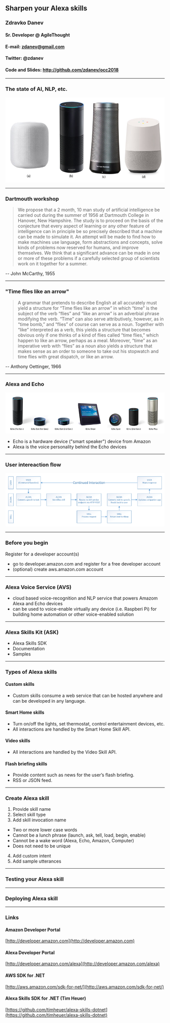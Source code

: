 ## Sharpen your Alexa skills

### Zdravko Danev

#### Sr. Developer @ AgileThought

#### E-mail: zdanev@gmail.com

#### Twitter: @zdanev

#### Code and Slides: http://github.com/zdanev/occ2018

---

### The state of AI, NLP, etc.

![smart speakers](smart-speakers.jpg)

---

### Dartmouth workshop

> We propose that a 2 month, 10 man study of artificial intelligence be carried out during the summer of 1956 at Dartmouth College in Hanover, New Hampshire. The study is to proceed on the basis of the conjecture that every aspect of learning or any other feature of intelligence can in principle be so precisely described that a machine can be made to simulate it. An attempt will be made to find how to make machines use language, form abstractions and concepts, solve kinds of problems now reserved for humans, and improve themselves. We think that a significant advance can be made in one or more of these problems if a carefully selected group of scientists work on it together for a summer.

-- John McCarthy, 1955

---

### "Time flies like an arrow"

> A grammar that pretends to describe English at all accurately must yield a structure for “Time flies like an arrow” in which “time” is the subject of the verb “flies” and “like an arrow” is an adverbial phrase modifying the verb. “Time” can also serve attributively, however, as in “time bomb,” and “flies” of course can serve as a noun. Together with “like” interpreted as a verb, this yields a structure that becomes obvious only if one thinks of a kind of flies called “time flies,” which happen to like an arrow, perhaps as a meal. Moreover, “time” as an imperative verb with “flies” as a noun also yields a structure that makes sense as an order to someone to take out his stopwatch and time flies with great dispatch, or like an arrow.

-- Anthony Oettinger, 1966

---

### Alexa and Echo

![echo devices](echo-devices-800.png)

- Echo is a hardware device ("smart speaker") device from Amazon
- Alexa is the voice personality behind the Echo devices

---

### User intereaction flow

![flow diagram](flow-800.png)

---

### Before you begin

Register for a developer account(s)

- go to developer.amazon.com and register for a free developer account
- (optional) create aws.amazon.com account

---

### Alexa Voice Service (AVS)

- cloud based voice-recognition and NLP service that powers Amazom Alexa and Echo devices
- can be used to voice-enable virtually any device (i.e. Raspberi Pi) for building home automation or other voice-enabled solution

---

### Alexa Skills Kit (ASK)

- Alexa Skills SDK
- Documentation
- Samples

---

### Types of Alexa skills

#### Custom skills

- Custom skills consume a web service that can be hosted anywhere and can be developed in any language.

#### Smart Home skills

- Turn on/off the lights, set thermostat, control entertainment devices, etc.
- All interactions are handled by the Smart Home Skill API.

#### Video skills

- All interactions are handled by the Video Skill API.

#### Flash briefing skills

- Provide content such as news for the user’s flash briefing. 
- RSS or JSON feed.

---

### Create Alexa skill

1. Provide skill name
2. Select skill type
3. Add skill invocation name
- Two or more lower case words
- Cannot be a lunch phrase (launch, ask, tell, load, begin, enable)
- Cannot be a wake word (Alexa, Echo, Amazon, Computer)
- Does not need to be unique
4. Add custom intent
5. Add sample utterances

---

### Testing your Alexa skill

---

### Deploying Alexa skill

---

### Links

#### Amazon Developer Portal
[http://developer.amazon.com](http://developer.amazon.com)

#### Alexa Developer Portal
[http://developer.amazon.com/alexa](http://developer.amazon.com/alexa)

#### AWS SDK for .NET
[http://aws.amazon.com/sdk-for-net/](http://aws.amazon.com/sdk-for-net/)

#### Alexa Skills SDK for .NET (Tim Heuer)
[https://github.com/timheuer/alexa-skills-dotnet](https://github.com/timheuer/alexa-skills-dotnet)